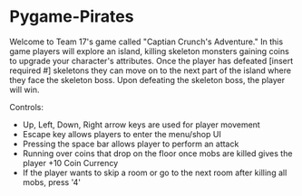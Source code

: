 # Pygame-Pirates
Welcome to Team 17's game called "Captian Crunch's Adventure." In this game players will explore an island, killing skeleton monsters gaining coins to upgrade your character's attributes. Once the player has defeated [insert required #] skeletons they can move on to the next part of the island where they face the skeleton boss. Upon defeating the skeleton boss, the player will win.

Controls:
- Up, Left, Down, Right arrow keys are used for player movement
- Escape key allows players to enter the menu/shop UI
- Pressing the space bar allows player to perform an attack
- Running over coins that drop on the floor once mobs are killed gives the player +10 Coin Currency
- If the player wants to skip a room or go to the next room after killing all mobs, press '4'
